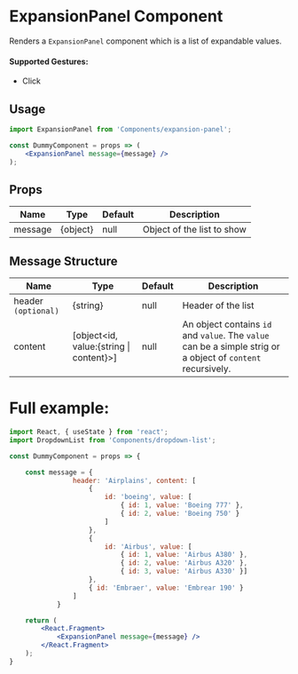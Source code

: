 # ExpansionPanel Component

Renders a `ExpansionPanel` component which is a list of expandable values.


#### Supported Gestures:

-   Click

## Usage

```jsx
import ExpansionPanel from 'Components/expansion-panel';

const DummyComponent = props => (
    <ExpansionPanel message={message} />
);
```

## Props


| Name              | Type         | Default     | Description                                |
| ----------------- | ------------ | ----------- | ------------------------------------------ |
| message           | {object}     | null        | Object of the list to show                 |


## Message Structure


| Name                | Type                                     | Default     | Description                           |
| ------------------- | ---------------------------------------- | ----------- | ------------------------------------- |
| header `(optional)` | {string}                                 | null        | Header of the list                    |
| content             | [object<id, value:{string \| content}>]  | null        | An object contains `id` and `value`. The `value` can be a simple strig or a object of `content` recursively.   |




# Full example:

```jsx
import React, { useState } from 'react';
import DropdownList from 'Components/dropdown-list';

const DummyComponent = props => {

    const message = {
                header: 'Airplains', content: [
                    {
                        id: 'boeing', value: [
                            { id: 1, value: 'Boeing 777' },
                            { id: 2, value: 'Boeing 750' }
                        ]
                    },
                    {
                        id: 'Airbus', value: [
                            { id: 1, value: 'Airbus A380' },
                            { id: 2, value: 'Airbus A320' },
                            { id: 3, value: 'Airbus A330' }]
                    },
                    { id: 'Embraer', value: 'Embrear 190' }
                ]
            }

    return (
        <React.Fragment>
            <ExpansionPanel message={message} />
        </React.Fragment>
    );
}
```
